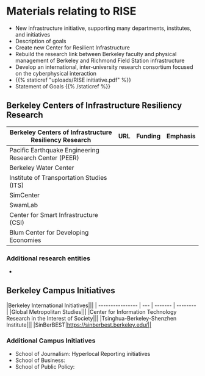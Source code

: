 # Materials relating to RISE
- New infrastructure initiative, supporting many departments, institutes, and initiatives
- Description of goals
-   Create new Center for Resilient Infrastructure 
-   Rebuild the research link between Berkeley faculty and physical management of Berkeley and Richmond Field Station infrastructure
-   Develop an international, inter-university research consortium focused on the cyberphysical interaction
-   {{% staticref "uploads/RISE initiative.pdf" %}}  
-   Statement of Goals {{% /staticref %}} 
## Berkeley Centers of Infrastructure Resiliency Research
 |Berkeley Centers of Infrastructure Resiliency Research | URL | Funding | Emphasis |
| ---------------- | --- | ------- | -------- |
|Pacific Earthquake Engineering Research Center (PEER)|||
|Berkeley Water Center|||
|Institute of Transportation Studies (ITS)|||
|SimCenter|||
|SwamLab|||
|Center for Smart Infrastructure (CSI)|||
|Blum Center for Developing Economies|||

### Additional research entities
- 


## Berkeley Campus Initiatives
|Berkeley International Initiatives|||
| ---------------- | --- | ------- | -------- |
|Global Metropolitan Studies|||
|Center for Information Technology Research in the Interest of Society|||
|Tsinghua-Berkeley-Shenzhen Institute|||
|SinBerBEST|https://sinberbest.berkeley.edu/||
### Additional Campus Initiatives
- School of Journalism: Hyperlocal Reporting initiatives
- School of Business: 
- School of Public Policy: 
